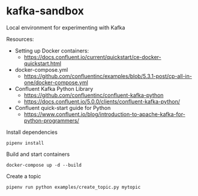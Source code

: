 # kafka-sandbox
Local environment for experimenting with Kafka

Resources:
* Setting up Docker containers:
  - https://docs.confluent.io/current/quickstart/ce-docker-quickstart.html
* docker-compose.yml 
  - https://github.com/confluentinc/examples/blob/5.3.1-post/cp-all-in-one/docker-compose.yml
* Confluent Kafka Python Library 
  - https://github.com/confluentinc/confluent-kafka-python
  - https://docs.confluent.io/5.0.0/clients/confluent-kafka-python/
* Confluent quick-start guide for Python 
  - https://www.confluent.io/blog/introduction-to-apache-kafka-for-python-programmers/

Install dependencies
```
pipenv install
```

Build and start containers
```
docker-compose up -d --build
```

Create a topic
```
pipenv run python examples/create_topic.py mytopic
```

